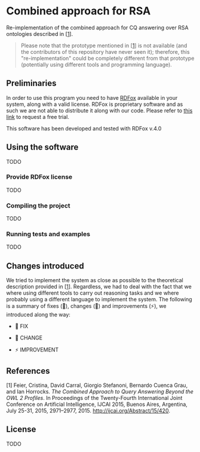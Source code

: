 # Combined approach for RSA

Re-implementation of the combined approach for CQ answering over RSA ontologies described in [[1](#references)].

> Please note that the prototype mentioned in [[1](#references)] is not available (and the contributors of this repository have never seen it);
> therefore, this "re-implementation" could be completely different from that prototype (potentially using different tools and programming language).

## Preliminaries

In order to use this program you need to have [RDFox](https://www.oxfordsemantic.tech/product) available in your system, along with a valid license.
RDFox is proprietary software and as such we are not able to distribute it along with our code.
Please refer to [this link](https://www.oxfordsemantic.tech/tryrdfoxforfree) to request a free trial.

This software has been developed and tested with RDFox v.4.0

## Using the software

TODO

### Provide RDFox license

TODO

### Compiling the project

TODO

### Running tests and examples

TODO

## Changes introduced

We tried to implement the system as close as possible to the theoretical description provided in [[1](#references)].
Regardless, we had to deal with the fact that we where using different tools to carry out reasoning tasks and we where probably using a different language to implement the system.
The following is a summary of fixes (🔧), changes (🔄) and improvements (⚡), we introduced along the way:

+ 🔧 FIX

+ 🔄 CHANGE

+ ⚡ IMPROVEMENT

## References

[1] Feier, Cristina, David Carral, Giorgio Stefanoni, Bernardo Cuenca Grau, and Ian Horrocks.
    *The Combined Approach to Query Answering Beyond the OWL 2 Profiles*.
    In Proceedings of the Twenty-Fourth International Joint Conference on Artificial Intelligence, IJCAI 2015, Buenos Aires, Argentina, July 25-31, 2015, 2971–2977, 2015.
    http://ijcai.org/Abstract/15/420.

## License

TODO
